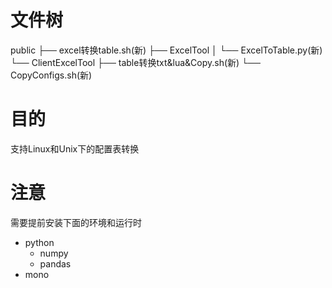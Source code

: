 # 文件树

public
├── excel转换table.sh(新)
├── ExcelTool
│   └── ExcelToTable.py(新)
└── ClientExcelTool
    ├── table转换txt&lua&Copy.sh(新)
    └── CopyConfigs.sh(新)

# 目的

支持Linux和Unix下的配置表转换

# 注意

需要提前安装下面的环境和运行时

- python
  - numpy
  - pandas
- mono